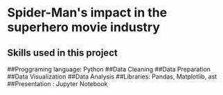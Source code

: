 # Spider-Man's impact in the superhero movie industry 

## Skills used in this project
##Proggraming language: Python
##Data Cleaning
##Data Preparation
##Data Visualization
##Data Analysis
##Libraries: Pandas, Matplotlib, ast
##Presentation : Jupyter Notebook
